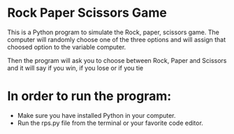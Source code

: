 # Rock Paper Scissors Game
This is a Python program to simulate the Rock, paper, scissors game. The computer will randomly choose one of the three options
and will assign that choosed option to the variable computer.

Then the program will ask you to choose between Rock, Paper and Scissors and it will say if you win, if you lose or if you tie

# In order to run the program:
- Make sure you have installed Python in your computer.
- Run the rps.py file from the terminal or your favorite code editor.
